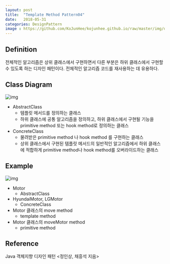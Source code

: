 ```yaml
---
layout: post
title:  "Template Method Pattern04"
date:   2018-05-31
categories: DesignPattern
image : https://github.com/KoJunHee/kojunhee.github.io/raw/master/img/dpci.png
---
```


## Definition 

전체적인 알고리즘은 상위 클래스에서 구현하면서 다른 부분은 하위 클래스에서 구현할 수 있도록 하는 디자인 패턴이다. 전체적인 알고리즘 코드를 재사용하는 데 유용하다.

## Class Diagram

![img](https://github.com/KoJunHee/kojunhee.github.io/raw/master/img/template031.png)

- AbstractClass
  - 템플릿 메서드를 정의하는 클래스
  - 하위 클래스에 공통 알고리즘을 정의하고, 하위 클래스에서 구현될 기능을 primitive method 또는 hook method로 정의하는 클래스
- ConcreteClass
  - 물려받은 primitive method 나 hook method 를 구현하는 클래스
  - 상위 클래스에서 구현된 템플릿 메서드의 일반적인 알고리즘에서 하위 클래스에 적합하게 primitive method나 hook method를 오버라이드하는 클래스

## Example

![img](https://github.com/KoJunHee/kojunhee.github.io/raw/master/img/template032.png)

- Motor 
  - AbstractClass
- HyundaiMotor, LGMotor
  - ConcreteClass
- Motor 클래스의 move method 
  - template method 
- Motor 클래스의 moveMotor method 
  - primitive method

## Reference

Java 객체지향 디자인 패턴 <정인상, 채흥석 지음>
